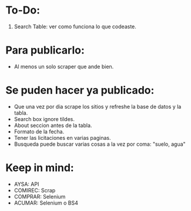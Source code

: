 # To-Do:

1. Search Table: ver como funciona lo que codeaste.

# Para publicarlo:

- Al menos un solo scraper que ande bien.

# Se puden hacer ya publicado:

- Que una vez por dia scrape los sitios y refreshe la base de datos y la tabla.
- Search box ignore tildes.
- About seccion antes de la tabla.
- Formato de la fecha.
- Tener las licitaciones en varias paginas.
- Busqueda puede buscar varias cosas a la vez por coma: "suelo, agua"

# Keep in mind:

- AYSA: API
- COMIREC: Scrap
- COMPRAR: Selenium
- ACUMAR: Selenium o BS4
